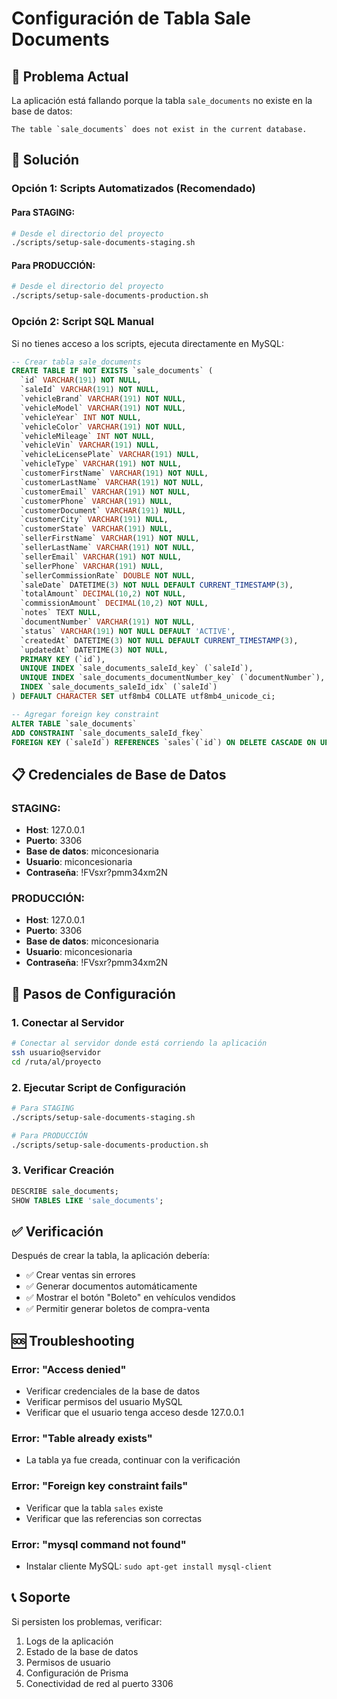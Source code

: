 # Configuración de Tabla Sale Documents

## 🚨 Problema Actual
La aplicación está fallando porque la tabla `sale_documents` no existe en la base de datos:
```
The table `sale_documents` does not exist in the current database.
```

## 🔧 Solución

### Opción 1: Scripts Automatizados (Recomendado)

#### Para STAGING:
```bash
# Desde el directorio del proyecto
./scripts/setup-sale-documents-staging.sh
```

#### Para PRODUCCIÓN:
```bash
# Desde el directorio del proyecto
./scripts/setup-sale-documents-production.sh
```

### Opción 2: Script SQL Manual
Si no tienes acceso a los scripts, ejecuta directamente en MySQL:

```sql
-- Crear tabla sale_documents
CREATE TABLE IF NOT EXISTS `sale_documents` (
  `id` VARCHAR(191) NOT NULL,
  `saleId` VARCHAR(191) NOT NULL,
  `vehicleBrand` VARCHAR(191) NOT NULL,
  `vehicleModel` VARCHAR(191) NOT NULL,
  `vehicleYear` INT NOT NULL,
  `vehicleColor` VARCHAR(191) NOT NULL,
  `vehicleMileage` INT NOT NULL,
  `vehicleVin` VARCHAR(191) NULL,
  `vehicleLicensePlate` VARCHAR(191) NULL,
  `vehicleType` VARCHAR(191) NOT NULL,
  `customerFirstName` VARCHAR(191) NOT NULL,
  `customerLastName` VARCHAR(191) NOT NULL,
  `customerEmail` VARCHAR(191) NOT NULL,
  `customerPhone` VARCHAR(191) NULL,
  `customerDocument` VARCHAR(191) NULL,
  `customerCity` VARCHAR(191) NULL,
  `customerState` VARCHAR(191) NULL,
  `sellerFirstName` VARCHAR(191) NOT NULL,
  `sellerLastName` VARCHAR(191) NOT NULL,
  `sellerEmail` VARCHAR(191) NOT NULL,
  `sellerPhone` VARCHAR(191) NULL,
  `sellerCommissionRate` DOUBLE NOT NULL,
  `saleDate` DATETIME(3) NOT NULL DEFAULT CURRENT_TIMESTAMP(3),
  `totalAmount` DECIMAL(10,2) NOT NULL,
  `commissionAmount` DECIMAL(10,2) NOT NULL,
  `notes` TEXT NULL,
  `documentNumber` VARCHAR(191) NOT NULL,
  `status` VARCHAR(191) NOT NULL DEFAULT 'ACTIVE',
  `createdAt` DATETIME(3) NOT NULL DEFAULT CURRENT_TIMESTAMP(3),
  `updatedAt` DATETIME(3) NOT NULL,
  PRIMARY KEY (`id`),
  UNIQUE INDEX `sale_documents_saleId_key` (`saleId`),
  UNIQUE INDEX `sale_documents_documentNumber_key` (`documentNumber`),
  INDEX `sale_documents_saleId_idx` (`saleId`)
) DEFAULT CHARACTER SET utf8mb4 COLLATE utf8mb4_unicode_ci;

-- Agregar foreign key constraint
ALTER TABLE `sale_documents` 
ADD CONSTRAINT `sale_documents_saleId_fkey` 
FOREIGN KEY (`saleId`) REFERENCES `sales`(`id`) ON DELETE CASCADE ON UPDATE CASCADE;
```

## 📋 Credenciales de Base de Datos

### STAGING:
- **Host**: 127.0.0.1
- **Puerto**: 3306
- **Base de datos**: miconcesionaria
- **Usuario**: miconcesionaria
- **Contraseña**: !FVsxr?pmm34xm2N

### PRODUCCIÓN:
- **Host**: 127.0.0.1
- **Puerto**: 3306
- **Base de datos**: miconcesionaria
- **Usuario**: miconcesionaria
- **Contraseña**: !FVsxr?pmm34xm2N

## 🚀 Pasos de Configuración

### 1. Conectar al Servidor
```bash
# Conectar al servidor donde está corriendo la aplicación
ssh usuario@servidor
cd /ruta/al/proyecto
```

### 2. Ejecutar Script de Configuración
```bash
# Para STAGING
./scripts/setup-sale-documents-staging.sh

# Para PRODUCCIÓN
./scripts/setup-sale-documents-production.sh
```

### 3. Verificar Creación
```sql
DESCRIBE sale_documents;
SHOW TABLES LIKE 'sale_documents';
```

## ✅ Verificación
Después de crear la tabla, la aplicación debería:
- ✅ Crear ventas sin errores
- ✅ Generar documentos automáticamente
- ✅ Mostrar el botón "Boleto" en vehículos vendidos
- ✅ Permitir generar boletos de compra-venta

## 🆘 Troubleshooting

### Error: "Access denied"
- Verificar credenciales de la base de datos
- Verificar permisos del usuario MySQL
- Verificar que el usuario tenga acceso desde 127.0.0.1

### Error: "Table already exists"
- La tabla ya fue creada, continuar con la verificación

### Error: "Foreign key constraint fails"
- Verificar que la tabla `sales` existe
- Verificar que las referencias son correctas

### Error: "mysql command not found"
- Instalar cliente MySQL: `sudo apt-get install mysql-client`

## 📞 Soporte
Si persisten los problemas, verificar:
1. Logs de la aplicación
2. Estado de la base de datos
3. Permisos de usuario
4. Configuración de Prisma
5. Conectividad de red al puerto 3306 